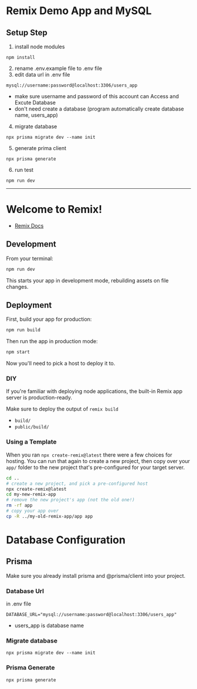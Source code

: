 # Remix Demo App and MySQL

## Setup Step

1. install node modules

```
npm install
```

2. rename .env.example file to .env file
3. edit data url in .env file

```
mysql://username:password@localhost:3306/users_app
```

* make sure username and password of this account can Access and Excute Database
* don't need create a database (program automatically create database name, users_app)

4. migrate database
```
npx prisma migrate dev --name init
```

5. generate prima client
```
npx prisma generate
```

6. run test
```
npm run dev
```

-----

# Welcome to Remix!

- [Remix Docs](https://remix.run/docs)

## Development

From your terminal:

```sh
npm run dev
```

This starts your app in development mode, rebuilding assets on file changes.

## Deployment

First, build your app for production:

```sh
npm run build
```

Then run the app in production mode:

```sh
npm start
```

Now you'll need to pick a host to deploy it to.

### DIY

If you're familiar with deploying node applications, the built-in Remix app server is production-ready.

Make sure to deploy the output of `remix build`

- `build/`
- `public/build/`

### Using a Template

When you ran `npx create-remix@latest` there were a few choices for hosting. You can run that again to create a new project, then copy over your `app/` folder to the new project that's pre-configured for your target server.

```sh
cd ..
# create a new project, and pick a pre-configured host
npx create-remix@latest
cd my-new-remix-app
# remove the new project's app (not the old one!)
rm -rf app
# copy your app over
cp -R ../my-old-remix-app/app app
```

# Database Configuration

## Prisma

Make sure you already install prisma and @prisma/client into your project.

### Database Url

in .env file

```
DATABASE_URL="mysql://username:password@localhost:3306/users_app"
```

* users_app is database name

### Migrate database

```
npx prisma migrate dev --name init
```

### Prisma Generate

```
npx prisma generate
```
